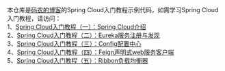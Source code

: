 本仓库是[码农的博客](http://www.itersblog.com/)的Spring Cloud入门教程示例代码，如需学习Spring Cloud入门教程，请访问：  
1、[Spring Cloud入门教程（一）：Spring Cloud介绍](http://www.itersblog.com/archives/6.html)  
2、[Spring Cloud入门教程（二）：Eureka服务注册与发现](http://www.itersblog.com/archives/7.html)  
3、[Spring Cloud入门教程（三）：Config配置中心](http://www.itersblog.com/archives/11.html)  
4、[Spring Cloud入门教程（四）：Feign声明式web服务客户端](http://www.itersblog.com/archives/12.html)  
5、[Spring Cloud入门教程（五）：Ribbon负载均衡器](http://www.itersblog.com/archives/13.html)  
